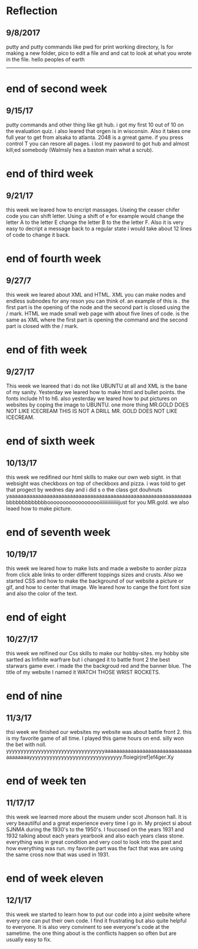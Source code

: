 # Reflection
## 9/8/2017
putty and putty commands like pwd for print working directory, ls for making a new folder, pico to edit a file and and cat to look at what you wrote in the file.
hello peoples of earth

---

# end of second week
## 9/15/17
putty commands and other thing like git hub. i got my first 10 out of 10 on the evaluation quiz. i also leared that orgen is in wisconsin. Also it takes one full year to get from alsaka to atlanta. 2048 is a grreat game. if you press control T you can resore all pages. i lost my pasword to got hub and almost kill;ed somebody (Walmsly hes a baston main what a scrub). 

# end of third week  
## 9/21/17
this week we leared how to encript massages. Useing the ceaser chifer code you can shift letter. Using a shift of e for example would change the letter A to the letter E change the letter B to the the letter F. Also it is very easy to decript a message back to a regular state i would take about 12 lines of code to change it back. 


# end of fourth week
## 9/27/7
this week we leared about XML and HTML. XML you can make nodes and endless subnodes for any reson you can think of. an example of this is <animals> </animals>. the first part is the opening of the node and the second part is closed using the / mark. HTML we made small web page with about five lines of code. <B> </B> is the same as XML where the first part is opening the command and the second part is closed with the / mark. 


# end of fith week
## 9/27/17
This week we leareed that i do not like UBUNTU at all and XML is the bane of my sanity. Yesterday we leared how to make html and bullet points. the fonts include h1 to h6. also yesterday we leared how to put pictures on websites by coping the image to UBUNTU. one more thing MR.GOLD DOES NOT LIKE ICECREAM THIS IS NOT A DRILL MR. GOLD DOES NOT LIKE ICECREAM. 

# end of sixth week
## 10/13/17
this week we redifined our html skills to make our own web sight. in that websight was checkboxs on top of checkboxs and pizza. i was told to get that progect by wednes day and i did s o the class got douhnuts yaaaaaaaaaaaaaaaaaaaaaaaaaaaaaaaaaaaaaaaaaaaaaaaaaaaaaaaaaaaaaaa bbbbbbbbbbbbboooooooooooooooooiiiiiiiiiiiiiiijust for you MR.gold. we also leaed how to make picture.   

# end of seventh week
## 10/19/17
this week we leared how to make lists and made a website to aorder pizza from click able links to order different toppings sizes and crusts. Also we started CSS and how to make the background of our website a picture or gif, and how to center that image. We leared how to cange the font font size and also the color of the text.

# end of eight
## 10/27/17
this week we reifined our Css skills to make our hobby-sites. my hobby site sartted as Infinite warfrare but i changed it to battle front 2 the best starwars game ever. i made the the backgroud red and the banner blue. The title of my website I named it WATCH THOSE WRIST ROCKETS.

# end of nine
## 11/3/17
thsi week we finished our websites my website was about battle front 2. this is my favorite game of all time. I played this game hours on end. silly won the bet with noll. yyyyyyyyyyyyyyyyyyyyyyyyyyyyyyyyyyaaaaaaaaaaaaaaaaaaaaaaaaaaaaaaaaaaaaaayyyyyyyyyyyyyyyyyyyyyyyyyyyyyyyy.floiegirjref]ef4ger.Xy

# end of week ten 
## 11/17/17
this week we learned more about the musem under scot Jhonson hall. It is very beautilful and a great experience every time I go in. My project si about SJNMA during the 1930's to the 1950's. I foucosed on the years 1931 and 1932 talking about each years yearbook and also each years class stone. everything was in great condition and very cool to look into the past and how everything was run. my favorite part was the fact that was are using the same cross now that was used in 1931.

# end of week eleven 
## 12/1/17
this week we started to learn how to put our code into a joint website where every one can put their own code. I find it frustrating but also quite helpful to everyone. It is also very convinent to see everyone's code at the sametime. the one thing about is the conflicts happen so often but are usually easy to fix.
